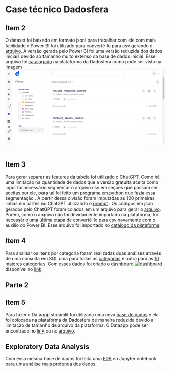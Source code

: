 # Case técnico Dadosfera

## Item 2

O dataset foi baixado em formato jsonl para trabalhar com ele com mais facilidade o Power BI foi utilizado para convertê-lo para csv gerando o [arquivo](https://github.com/lauragnovaes/Case-t-cnico---Dadosfera/blob/master/product-search-corpus.csv). A versão gerada pelo Power BI foi uma versão reduzida dos dados iniciais devido ao tamanho muito extenso da base de dados inicial. Esse arquivo foi [catalogado](https://app.dadosfera.ai/pt-BR/catalog/data-assets/0ef8692b-8c1c-4805-a637-9103ae9eeee2) na plataforma da Dadosfera como pode ser visto na imagem ![importação](https://github.com/lauragnovaes/Case-t-cnico---Dadosfera/blob/master/Upload%20de%20dados%20na%20plataforma.png).


## Item 3

Para gerar separar as features da tabela foi utilizado o ChatGPT. Como há uma limitação na quantidade de dados que a versão gratuita aceita como input foi necessário segmentar o arquivo csv em seções que possam ser aceitas por ele, para tal foi feito um [programa em python](https://github.com/lauragnovaes/Case-t-cnico---Dadosfera/blob/master/linhas_csv.py) que fazia essa segmentação . A partir dessa divisão foram imputadas as 100 primeiras linhas em partes no ChatGPT utilizando o [prompt](https://github.com/lauragnovaes/Case-t-cnico---Dadosfera/blob/master/Prompt%20chat%20gpt.txt) . Os códigos em json gerados pelo ChatGPT foram colados em um arquivo para gerar o [arquivo](https://github.com/lauragnovaes/Case-t-cnico---Dadosfera/blob/master/features_corpus.json). Porém, como o arquivo não foi devidamente importado na plataforma, foi necessário uma última etapa de convertê-lo para [csv](https://github.com/lauragnovaes/Case-t-cnico---Dadosfera/blob/master/feature-products-corpus.csv) novamente com o auxílio do Power BI. Esse arquivo foi importado no [catálogo da plataforma](https://app.dadosfera.ai/pt-BR/catalog/data-assets/ece9fa77-cf7e-4572-914e-87de7ba9f115).

## Item 4

Para analisar os itens por categoria foram realizadas duas análises através de uma consulta em SQL uma para todas as [categorias](https://metabase-treinamentos.dadosfera.ai/question/474-produtos-por-categoria) e outra para as [10 maiores categorias](https://metabase-treinamentos.dadosfera.ai/question/476-top-10-maiores-categorias). Com esses dados foi criado o  dashboard ![dashboard](https://github.com/lauragnovaes/Case-t-cnico---Dadosfera/blob/master/Dashboard%20an%C3%A1lise%20de%20produtos.png) disponível no [link](https://metabase-treinamentos.dadosfera.ai/dashboard/59-analise-de-produtos-corpus).

## Parte 2
## Item 5

Para fazer o Dataapp streamlit foi utilizada uma nova [base de dados](https://github.com/lauragnovaes/Case-t-cnico---Dadosfera/blob/master/bookdata.csv) e ela foi colocada na plataforma da Dadosfera de maneira reduzida devido a limitação de tamanho de arquivo da plataforma. O Dataapp pode ser encontrado no [link](https://app-intelligence-treinamentos.dadosfera.ai/pbp-service-case-laura-925950f5-90d1-4aef620f0661-d0e9-4811_8501/) ou no [arquivo](https://github.com/lauragnovaes/Case-t-cnico---Dadosfera/blob/master/app.py).

## Exploratory Data Analysis

Com essa mesma base de dados foi feita uma [EDA](https://github.com/lauragnovaes/Case-t-cnico---Dadosfera/blob/master/Exploratory%20Data%20Analysis%20-%20Bookstore.ipynb) no Jupyter notebook para uma análise mais profunda dos dados.